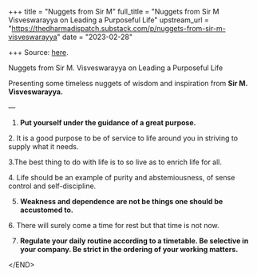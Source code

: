 +++
title = "Nuggets from Sir M"
full_title = "Nuggets from Sir M Visveswarayya on Leading a Purposeful Life"
upstream_url = "https://thedharmadispatch.substack.com/p/nuggets-from-sir-m-visveswarayya"
date = "2023-02-28"

+++
Source: [here](https://thedharmadispatch.substack.com/p/nuggets-from-sir-m-visveswarayya).

Nuggets from Sir M. Visveswarayya on Leading a Purposeful Life

Presenting some timeless nuggets of wisdom and inspiration from **Sir M. Visveswarayya.**

—

1. **Put yourself under the guidance of a great purpose.**

2\. It is a good purpose to be of service to life around you in striving to supply what it needs.

3.The best thing to do with life is to so live as to enrich life for all.

4\. Life should be an example of purity and abstemiousness, of sense control and self-discipline.

5. **Weakness and dependence are not be things one should be accustomed to.**

6\. There will surely come a time for rest but that time is not now.

7. **Regulate your daily routine according to a timetable. Be selective in your company. Be strict in the ordering of your working matters.**

\</END\>
